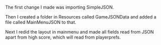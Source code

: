The first change I made was importing SimpleJSON.

Then I created a folder in Resources called GameJSONData and added a file called MainMenuJSON to that.

Next I redid the layout in mainmenu and made all fields read from JSON apart from high score, which will read from playerprefs.